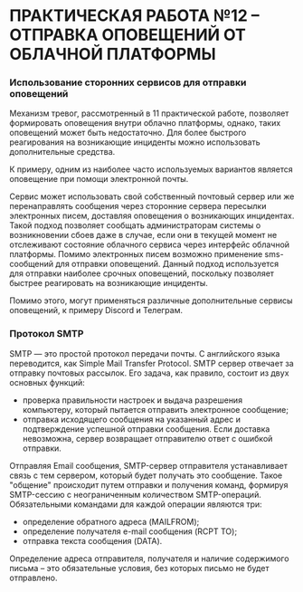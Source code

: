 # ПРАКТИЧЕСКАЯ РАБОТА №12 – ОТПРАВКА ОПОВЕЩЕНИЙ ОТ ОБЛАЧНОЙ ПЛАТФОРМЫ
### Использование сторонних сервисов для отправки оповещений
Механизм тревог, рассмотренный в 11 практической работе, позволяет формировать оповещения внутри облачно платформы, однако, таких оповещений может быть недостаточно. Для более быстрого реагирования на возникающие инциденты можно использовать дополнительные средства.

К примеру, одним из наиболее часто используемых вариантов является оповещение при помощи электронной почты.

Сервис может использовать свой собственный почтовый сервер или же перенаправлять сообщения через сторонние сервера пересылки электронных писем, доставляя оповещения о возникающих инцидентах. Такой подход позволяет сообщать администраторам системы о возникновении сбоев даже в случае, если они в текущей момент не отслеживают состояние облачного сервиса через интерфейс облачной платформы. 
Помимо электронных писем возможно применение sms-сообщений для отправки оповещений. Данный подход используется для отправки наиболее срочных оповещений, поскольку позволяет быстрее реагировать на возникающие инциденты.

Помимо этого, могут применяться различные дополнительные сервисы оповещений, к примеру Discord и Телеграм. 

### Протокол SMTP
SMTP — это простой протокол передачи почты. С английского языка переводится, как Simple Mail Transfer Protocol. SMTP сервер отвечает за отправку почтовых рассылок. Его задача, как правило, состоит из двух основных функций: 
- проверка правильности настроек и выдача разрешения компьютеру, который пытается отправить электронное сообщение; 
- отправка исходящего сообщения на указанный адрес и подтверждение успешной отправки сообщения. Если доставка невозможна, сервер возвращает отправителю ответ с ошибкой отправки. 

Отправляя Email сообщения, SMTP-сервер отправителя устанавливает связь с тем сервером, который будет получать это сообщение. Такое "общение" происходит путем отправки и получения команд, формируя SMTP-сессию с неограниченным количеством SMTP-операций. Обязательными командами для каждой операции являются три: 
- определение обратного адреса (MAILFROM); 
- определение получателя e-mail сообщения (RCPT TO);
- отправка текста сообщения (DATA).

Определение адреса отправителя, получателя и наличие содержимого письма – это обязательные условия, без которых письмо не будет отправлено.

